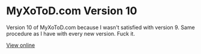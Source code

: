 MyXoToD.com Version 10
=================

Version 10 of MyXoToD.com because I wasn't satisfied with version 9. Same procedure as I have with every new version. Fuck it.

[View online](http://myxotod.com)